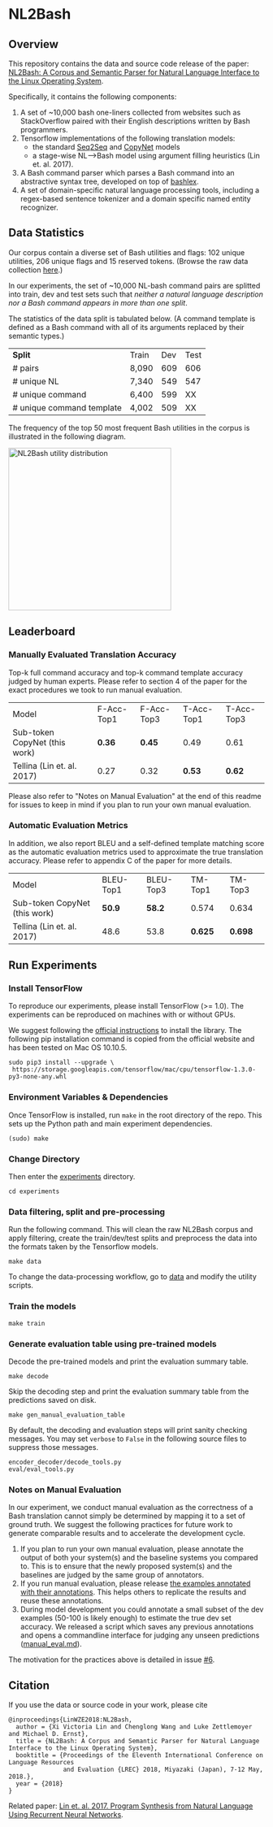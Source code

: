 # NL2Bash

## Overview

This repository contains the data and source code release of the paper: [NL2Bash: A Corpus and Semantic Parser for
Natural Language Interface to the Linux Operating System](http://victorialin.net/pubs/nl2bash.pdf).

Specifically, it contains the following components:

1. A set of ~10,000 bash one-liners collected from websites such as StackOverflow paired with their English descriptions written by Bash programmers.
2. Tensorflow implementations of the following translation models:
   - the standard [Seq2Seq](https://arxiv.org/abs/1409.0473) and [CopyNet](https://arxiv.org/abs/1603.06393) models
   - a stage-wise NL⟶Bash model using argument filling heuristics (Lin et. al. 2017).
3. A Bash command parser which parses a Bash command into an abstractive syntax tree, developed on top of  [bashlex](https://github.com/idank/bashlex).
4. A set of domain-specific natural language processing tools, including a regex-based sentence tokenizer and a domain specific named entity recognizer.

## Data Statistics

Our corpus contain a diverse set of Bash utilities and flags: 102 unique utilities, 206 unique flags and 15 reserved tokens. (Browse the raw data collection [here](https://github.com/TellinaTool/nl2bash/tree/master/data/bash).)

In our experiments, the set of ~10,000 NL-bash command pairs are splitted into train, dev and test sets such that *neither a natural language description nor a Bash command appears in more than one split*.

The statistics of the data split is tabulated below. (A command template is defined as a Bash command with all of its arguments replaced by their semantic types.)

<table>
   <tr>
      <td><strong>Split</strong></td>
      <td>Train</td>
      <td>Dev</td>
      <td>Test</td>
   </tr>
   <tr>
      <td># pairs</td>
      <td>8,090</td>
      <td>609</td>
      <td>606</td>
   </tr>
   <tr>
      <td># unique NL</td>
      <td>7,340</td>
      <td>549</td>
      <td>547</td>
   </tr>
   <tr>
      <td># unique command</td>
      <td>6,400</td>
      <td>599</td>
      <td>XX</td>
   </tr>
   <tr>
      <td># unique command template</td>
      <td>4,002</td>
      <td>509</td>
      <td>XX</td>
   </tr>
</table>

The frequency of the top 50 most frequent Bash utilities in the corpus is illustrated in the following diagram.

<p align="left">
  <img src="http://victorialin.net/img/github/nl2bash-utility-dist2.png" width="320" title="NL2Bash utility distribution">
</p>

## Leaderboard

### Manually Evaluated Translation Accuracy

Top-k full command accuracy and top-k command template accuracy judged by human experts. Please refer to section 4 of the paper for the exact procedures we took to run manual evaluation.  

<table>
   <tr>
      <td>Model</td>
      <td>F-Acc-Top1</td>
      <td>F-Acc-Top3</td>
      <td>T-Acc-Top1</td>
      <td>T-Acc-Top3</td>
   </tr>
   <tr>
      <td>Sub-token CopyNet (this work)</td>
      <td><strong>0.36</strong></td>
      <td><strong>0.45</strong></td>
      <td>0.49</td>
      <td>0.61</td>
   </tr>
   <tr>
      <td>Tellina (Lin et. al. 2017)</td>
      <td>0.27</td>
      <td>0.32</td>
      <td><strong>0.53</strong></td>
      <td><strong>0.62</strong></td>
   </tr>
</table>

Please also refer to "Notes on Manual Evaluation" at the end of this readme for issues to keep in mind if you plan to run your own manual evaluation.

### Automatic Evaluation Metrics

In addition, we also report BLEU and a self-defined template matching score as the automatic evaluation metrics used to approximate the true translation accuracy. Please refer to appendix C of the paper for more details.

<table>
   <tr>
      <td>Model</td>
      <td>BLEU-Top1</td>
      <td>BLEU-Top3</td>
      <td>TM-Top1</td>
      <td>TM-Top3</td>
   </tr>
   <tr>
      <td>Sub-token CopyNet (this work)</td>
      <td><strong>50.9</strong></td>
      <td><strong>58.2</strong></td>
      <td>0.574</td>
      <td>0.634</td>
   </tr>
   <tr>
      <td>Tellina (Lin et. al. 2017)</td>
      <td>48.6</td>
      <td>53.8</td>
      <td><strong>0.625</strong></td>
      <td><strong>0.698</strong></td>
   </tr>
</table>

## Run Experiments

### Install TensorFlow

To reproduce our experiments, please install TensorFlow (>= 1.0). The experiments can be reproduced on machines with or without GPUs.

We suggest following the [official instructions](https://www.tensorflow.org/install/) to install the library. The following pip installation command is copied from the official website and has been tested on Mac OS 10.10.5.
```
sudo pip3 install --upgrade \
 https://storage.googleapis.com/tensorflow/mac/cpu/tensorflow-1.3.0-py3-none-any.whl 
```

### Environment Variables & Dependencies

Once TensorFlow is installed, run `make` in the root directory of the repo. This sets up the Python path and main experiment dependencies.
```
(sudo) make
```

### Change Directory

Then enter the [experiments](/experiments) directory.
```
cd experiments
```
### Data filtering, split and pre-processing

Run the following command. This will clean the raw NL2Bash corpus and apply filtering, create the train/dev/test splits and preprocess the data into the formats taken by the Tensorflow models. 

```
make data
```
To change the data-processing workflow, go to [data](/data) and modify the utility scripts.

### Train the models
```
make train
```

### Generate evaluation table using pre-trained models

Decode the pre-trained models and print the evaluation summary table.
```
make decode
```

Skip the decoding step and print the evaluation summary table from the predictions saved on disk.
```
make gen_manual_evaluation_table
```

By default, the decoding and evaluation steps will print sanity checking messages. You may set `verbose` to `False` in the following source files to suppress those messages.
```
encoder_decoder/decode_tools.py
eval/eval_tools.py
```

### Notes on Manual Evaluation

In our experiment, we conduct manual evaluation as the correctness of a Bash translation cannot simply be determined by mapping it to a set of ground truth.
We suggest the following practices for future work to generate comparable results and to accelerate the development cycle.
1. If you plan to run your own manual evaluation, please annotate the output of both your system(s) and the baseline systems you compared to. This is to ensure that the newly proposed system(s) and the baselines are judged by the same group of annotators.
2. If you run manual evaluation, please release [the examples annotated with their annotations](https://github.com/TellinaTool/nl2bash/tree/master/data/bash/manual_judgements). This helps others to replicate the results and reuse these annotations.
3. During model development you could annotate a small subset of the dev examples (50-100 is likely enough) to estimate the true dev set accuracy. We released a script which saves any previous annotations and opens a commandline interface for judging any unseen predictions ([manual_eval.md](https://github.com/TellinaTool/nl2bash/blob/master/manual_eval.md)).

The motivation for the practices above is detailed in issue [#6](https://github.com/TellinaTool/nl2bash/issues/6).

## Citation

If you use the data or source code in your work, please cite
```
@inproceedings{LinWZE2018:NL2Bash, 
  author = {Xi Victoria Lin and Chenglong Wang and Luke Zettlemoyer and Michael D. Ernst}, 
  title = {NL2Bash: A Corpus and Semantic Parser for Natural Language Interface to the Linux Operating System}, 
  booktitle = {Proceedings of the Eleventh International Conference on Language Resources
               and Evaluation {LREC} 2018, Miyazaki (Japan), 7-12 May, 2018.},
  year = {2018} 
}
```

Related paper: [Lin et. al. 2017. Program Synthesis from Natural Language Using Recurrent Neural Networks](http://victorialin.net/pubs/tellina_tr170510.pdf). 
